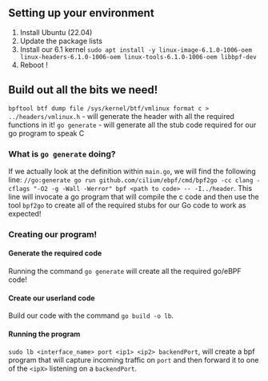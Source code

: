 ## Setting up your environment

1. Install Ubuntu (22.04)
2. Update the package lists
3. Install our 6.1 kernel `sudo apt install -y linux-image-6.1.0-1006-oem linux-headers-6.1.0-1006-oem linux-tools-6.1.0-1006-oem libbpf-dev`
4. Reboot !

## Build out all the bits we need!

`bpftool btf dump file /sys/kernel/btf/vmlinux format c > ../headers/vmlinux.h` - will generate the header with all the required functions in it!
`go generate` - will generate all the stub code required for our go program to speak C

### What is `go generate` doing?

If we actually look at the definition within `main.go`, we will find the following line: `//go:generate go run github.com/cilium/ebpf/cmd/bpf2go -cc clang -cflags "-O2 -g -Wall -Werror" bpf <path to code> -- -I../header`. This line will invocate a go program that will compile the c code and then use the tool `bpf2go` to create all of the required stubs for our Go code to work as expected!

### Creating our program!

#### Generate the required code

Running the command `go generate` will create all the required go/eBPF code!

#### Create our userland code

Build our code with the command `go build -o lb`.

#### Running the program

`sudo lb <interface_name> port <ip1> <ip2> backendPort`, will create a bpf program that will capture incoming traffic on `port` and then forward it to one of the `<ipX>` listening on a `backendPort`.


